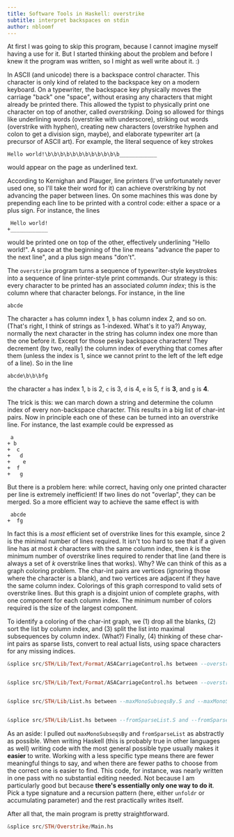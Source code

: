 ```yaml
---
title: Software Tools in Haskell: overstrike
subtitle: interpret backspaces on stdin
author: nbloomf
---
```


At first I was going to skip this program, because I cannot imagine myself having a use for it. But I started thinking about the problem and before I knew it the program was written, so I might as well write about it. :)

In ASCII (and unicode) there is a backspace control character. This character is only kind of related to the backspace key on a modern keyboard. On a typewriter, the backspace key physically moves the carriage "back" one "space", without erasing any characters that might already be printed there. This allowed the typist to physically print one character on top of another, called *overstriking*. Doing so allowed for things like underlining words (overstrike with underscore), striking out words (overstrike with hyphen), creating new characters (overstrike hyphen and colon to get a division sign, maybe), and elaborate typewriter art (a precursor of ASCII art). For example, the literal sequence of key strokes

    Hello world!\b\b\b\b\b\b\b\b\b\b\b\b____________

would appear on the page as underlined text.

According to Kernighan and Plauger, line printers (I've unfortunately never used one, so I'll take their word for it) can achieve overstriking by not advancing the paper between lines. On some machines this was done by prepending each line to be printed with a control code: either a space or a plus sign. For instance, the lines

     Hello world!
    +____________

would be printed one on top of the other, effectively underlining "Hello world!". A space at the beginning of the line means "advance the paper to the next line", and a plus sign means "don't".

The ``overstrike`` program turns a sequence of typewriter-style keystrokes into a sequence of line printer-style print commands. Our strategy is this: every character to be printed has an associated *column index*; this is the column where that character belongs. For instance, in the line

    abcde

The character ``a`` has column index 1, ``b`` has column index 2, and so on. (That's right, I think of strings as 1-indexed. What's it to ya?) Anyway, normally the next character in the string has column index one more than the one before it. Except for those pesky backspace characters! They decrement (by two, really) the column index of everything that comes after them (unless the index is 1, since we cannot print to the left of the left edge of a line). So in the line

    abcde\b\b\bfg

the character ``a`` has index 1, ``b`` is 2, ``c`` is 3, ``d`` is 4, ``e`` is 5, ``f`` is **3**, and ``g`` is **4**.

The trick is this: we can march down a string and determine the column index of every non-backspace character. This results in a big list of char-int pairs. Now in principle each one of these can be turned into an overstrike line. For instance, the last example could be expressed as

     a
    + b
    +  c
    +   d
    +    e
    +  f
    +   g

But there is a problem here: while correct, having only one printed character per line is extremely inefficient! If two lines do not "overlap", they can be merged. So a more efficient way to achieve the same effect is with

     abcde
    +  fg

In fact this is a *most* efficient set of overstrike lines for this example, since 2 is the minimal number of lines required. It isn't too hard to see that if a given line has at most $k$ characters with the same column index, then $k$ is the minimum number of overstrike lines required to render that line (and there is always a set of $k$ overstrike lines that works). Why? We can think of this as a graph coloring problem. The char-int pairs are vertices (ignoring those where the character is a blank), and two vertices are adjacent if they have the same column index. Colorings of this graph correspond to valid sets of overstrike lines. But this graph is a disjoint union of complete graphs, with one component for each column index. The minimum number of colors required is the size of the largest component.

To identify a coloring of the char-int graph, we (1) drop all the blanks, (2) sort the list by column index, and (3) split the list into maximal subsequences by column index. (What?) Finally, (4) thinking of these char-int pairs as sparse lists, convert to real actual lists, using space characters for any missing indices.


```haskell
&splice src/STH/Lib/Text/Format/ASACarriageControl.hs between --overstrike.S and --overstrike.E


&splice src/STH/Lib/Text/Format/ASACarriageControl.hs between --overstrikeLines.S and --overstrikeLines.E


&splice src/STH/Lib/List.hs between --maxMonoSubseqsBy.S and --maxMonoSubseqsBy.E


&splice src/STH/Lib/List.hs between --fromSparseList.S and --fromSparseList.E
```


As an aside: I pulled out ``maxMonoSubseqsBy`` and ``fromSparseList`` as abstractly as possible. When writing Haskell (this is probably true in other languages as well) writing code with the most general possible type usually makes it **easier** to write. Working with a less specific type means there are fewer meaningful things to say, and when there are fewer paths to choose from the correct one is easier to find. This code, for instance, was nearly written in one pass with no substantial editing needed. Not because I am particularly good but because **there's essentially only one way to do it**. Pick a type signature and a recursion pattern (here, either ``unfoldr`` or accumulating parameter) and the rest practically writes itself.

After all that, the main program is pretty straightforward.


```haskell
&splice src/STH/Overstrike/Main.hs
```

